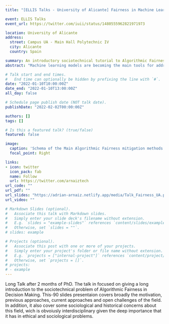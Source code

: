 ```yaml
---
title: "[ELLIS Talks - University of Alicante] Fairness in Machine Learning: From introduction to current approaches"

event: ELLIS Talks
event_url: https://twitter.com/iuii/status/1480555962821971973

location: University of Alicante
address:
  street: Campus UA - Main Hall Polytechnic IV
  city: Alicante
  country: Spain

summary: An introductory sociotechnical tutorial to Algorithmic Fairness
abstract: "Machine learning models are becoming the main tools for addressing complex societal problems and are also increasingly deployed to make or support decisions about individuals in many consequential areas of their lives, from justice to healthcare. Therefore, the ethical implications of such decisions, including concepts such as privacy, transparency, accountability, reliability, autonomy, and fairness need to be taken into account. Specifically, we will explain the current landscape in AI Fairness, from the sources of the bias and different algorithmic fairness approaches to their limitations and cutting-edge approaches. The main goal is to provide a general overview of what is Fairness as well as the main research challenges that the community has to address **from a sociotechnical** perspective."

# Talk start and end times.
#   End time can optionally be hidden by prefixing the line with `#`.
date: "2022-01-10T10:00:00Z"
date_end: "2022-01-10T13:00:00Z"
all_day: false

# Schedule page publish date (NOT talk date).
publishDate: "2022-02-02T00:00:00Z"

authors: []
tags: []

# Is this a featured talk? (true/false)
featured: false

image:
  caption: 'Schema of the Main Algorithmic Fairness mitigation methods'
  focal_point: Right

links:
- icon: twitter
  icon_pack: fab
  name: Follow
  url: https://twitter.com/arnaiztech
url_code: ""
url_pdf: ""
url_slides: "https://adrian-arnaiz.netlify.app/media/Talk_Fairness_UA.pdf"
url_video: ""

# Markdown Slides (optional).
#   Associate this talk with Markdown slides.
#   Simply enter your slide deck's filename without extension.
#   E.g. `slides = "example-slides"` references `content/slides/example-slides.md`.
#   Otherwise, set `slides = ""`.
# slides: example

# Projects (optional).
#   Associate this post with one or more of your projects.
#   Simply enter your project's folder or file name without extension.
#   E.g. `projects = ["internal-project"]` references `content/project/deep-learning/index.md`.
#   Otherwise, set `projects = []`.
# projects:
# - example
---
```



Long Talk after 2 months of PhD. The talk in focused on giving a long introduction to the sociotechnical problem of Algorithmic Fairness in Decision Making. This-90 slides presentaion covers broadly the motivation, previous approaches, current approaches and open challenges of the field. In addition, it also cover some sociological and historical concerns about this field, wich is obvoiusly interdisciplinary given the deep importance that it has in ethical and sociological problems.
